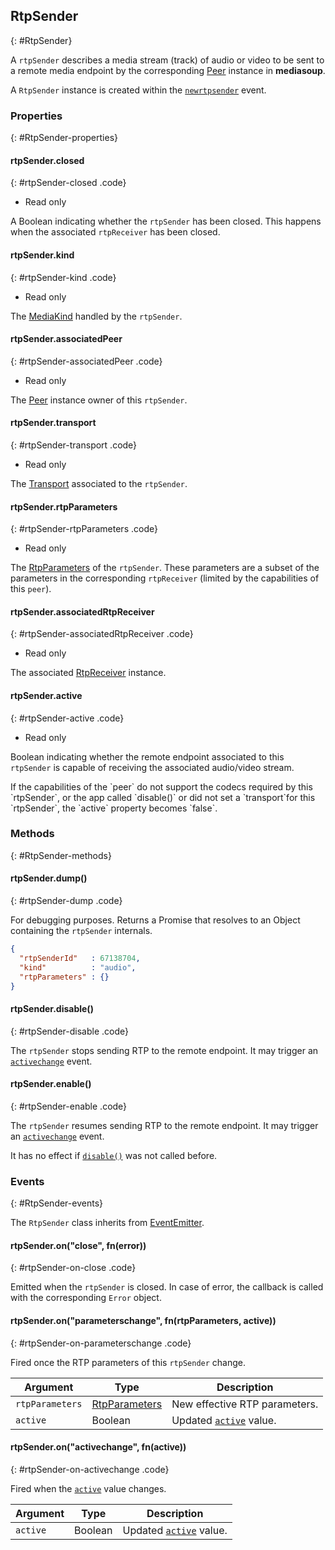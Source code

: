 ## RtpSender
{: #RtpSender}

A `rtpSender` describes a media stream (track) of audio or video to be sent to a remote media endpoint by the corresponding [Peer](#Peer) instance in **mediasoup**.

A `RtpSender` instance is created within the [`newrtpsender`](#peer-on-newrtpsender) event.



### Properties
{: #RtpSender-properties}

<section markdown="1">

#### rtpSender.closed
{: #rtpSender-closed .code}

* Read only

A Boolean indicating whether the `rtpSender` has been closed. This happens when the associated  `rtpReceiver` has been closed.

#### rtpSender.kind
{: #rtpSender-kind .code}

* Read only

The [MediaKind](#RtpDictionaries-MediaKind) handled by the `rtpSender`.

#### rtpSender.associatedPeer
{: #rtpSender-associatedPeer .code}

* Read only

The [Peer](#Peer) instance owner of this `rtpSender`.

#### rtpSender.transport
{: #rtpSender-transport .code}

* Read only

The [Transport](#Transport) associated to the `rtpSender`.

#### rtpSender.rtpParameters
{: #rtpSender-rtpParameters .code}

* Read only

The [RtpParameters](#RtpDictionaries-RtpParameters) of the `rtpSender`. These parameters are a subset of the parameters in the corresponding `rtpReceiver` (limited by the capabilities of this `peer`).

#### rtpSender.associatedRtpReceiver
{: #rtpSender-associatedRtpReceiver .code}

* Read only

The associated [RtpReceiver](#RtpReceiver) instance.

#### rtpSender.active
{: #rtpSender-active .code}

* Read only

Boolean indicating whether the remote endpoint associated to this `rtpSender` is capable of receiving the associated audio/video stream.

<div markdown="1" class="note">
If the capabilities of the `peer` do not support the codecs required by this `rtpSender`, or the app called `disable()` or did not set a `transport`for this `rtpSender`, the `active` property becomes `false`.
</div>

</section>


### Methods
{: #RtpSender-methods}

<section markdown="1">

#### rtpSender.dump()
{: #rtpSender-dump .code}

For debugging purposes. Returns a Promise that resolves to an Object containing the `rtpSender` internals.

```json
{
  "rtpSenderId"   : 67138704,
  "kind"          : "audio",
  "rtpParameters" : {}
}
```

#### rtpSender.disable()
{: #rtpSender-disable .code}

The `rtpSender` stops sending RTP to the remote endpoint. It may trigger an [`activechange`](#rtpSender-on-activechange) event.

#### rtpSender.enable()
{: #rtpSender-enable .code}

The `rtpSender` resumes sending RTP to the remote endpoint. It may trigger an [`activechange`](#rtpSender-on-activechange) event.

It has no effect if [`disable()`](##rtpSender-disable) was not called before.

</section>


### Events
{: #RtpSender-events}

The `RtpSender` class inherits from [EventEmitter](https://nodejs.org/api/events.html#events_class_eventemitter).

<section markdown="1">

#### rtpSender.on("close", fn(error))
{: #rtpSender-on-close .code}

Emitted when the `rtpSender` is closed. In case of error, the callback is called with the corresponding `Error` object.

#### rtpSender.on("parameterschange", fn(rtpParameters, active))
{: #rtpSender-on-parameterschange .code}

Fired once the RTP parameters of this `rtpSender` change.

<div markdown="1" class="table-wrapper L3">

Argument | Type    | Description   
-------- | ------- | ----------------
`rtpParameters` | [RtpParameters](#RtpDictionaries-RtpParameters) | New effective RTP parameters.
`active` | Boolean | Updated [`active`](#rtpSender-active) value.

</div>

#### rtpSender.on("activechange", fn(active))
{: #rtpSender-on-activechange .code}

Fired when the [`active`](#rtpSender-active) value changes.

<div markdown="1" class="table-wrapper L3">

Argument | Type    | Description   
-------- | ------- | ----------------
`active` | Boolean | Updated [`active`](#rtpSender-active) value.

</div>

</section>
